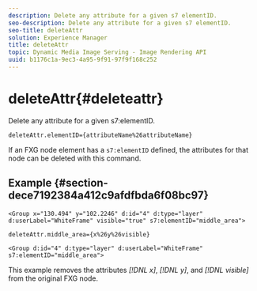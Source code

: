 ```yaml
---
description: Delete any attribute for a given s7 elementID.
seo-description: Delete any attribute for a given s7 elementID.
seo-title: deleteAttr
solution: Experience Manager
title: deleteAttr
topic: Dynamic Media Image Serving - Image Rendering API
uuid: b1176c1a-9ec3-4a95-9f91-97f9f168c252
---
```


# deleteAttr{#deleteattr}

Delete any attribute for a given s7:elementID.

 `deleteAttr.elementID={attributeName%26attributeName}`

If an FXG node element has a `s7:elementID` defined, the attributes for that node can be deleted with this command.

## Example {#section-dece7192384a412c9afdfbda6f08bc97}

`<Group x="130.494" y="102.2246" d:id="4" d:type="layer" d:userLabel="WhiteFrame" visible="true" s7:elementID="middle_area">`

`deleteAttr.middle_area={x%26y%26visible}`

`<Group d:id="4" d:type="layer" d:userLabel="WhiteFrame" s7:elementID="middle_area">`

This example removes the attributes *[!DNL x]*, *[!DNL y]*, and *[!DNL visible]* from the original FXG node. 
